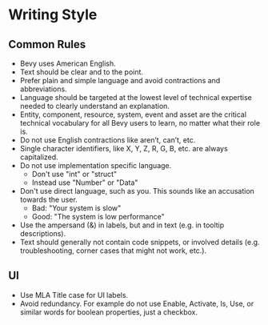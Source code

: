 # Writing Style

## Common Rules

- Bevy uses American English.
- Text should be clear and to the point.
- Prefer plain and simple language and avoid contractions and abbreviations.
- Language should be targeted at the lowest level of technical expertise needed to clearly understand an explanation.
- Entity, component, resource, system, event and asset are the critical technical vocabulary for all Bevy users to learn, no matter what their role is.
- Do not use English contractions like aren’t, can’t, etc.
- Single character identifiers, like X, Y, Z, R, G, B, etc. are always capitalized.
- Do not use implementation specific language.
  - Don't use "int" or "struct"
  - Instead use "Number" or "Data"
- Don't use direct language, such as you. This sounds like an accusation towards the user.
  - Bad: "Your system is slow"
  - Good: "The system is low performance"
- Use the ampersand (&) in labels, but and in text (e.g. in tooltip descriptions).
- Text should generally not contain code snippets, or involved details (e.g. troubleshooting, corner cases that might not work, etc.).

## UI

- Use MLA Title case for UI labels.
- Avoid redundancy. For example do not use Enable, Activate, Is, Use, or similar words for boolean properties, just a checkbox.
